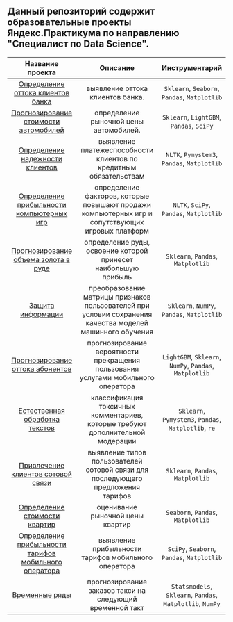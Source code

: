 ## Данный репозиторий содержит образовательные проекты Яндекс.Практикума по направлению "Специалист по Data Science".
| Название проекта | Описание | Инструментарий |
| :---------------: | :--------: | :--------------: |
| [Определение оттока клиентов банка](https://github.com/UrmatDzhunkeev/yandex_practicum/tree/master/bank_customer_churn) | выявление оттока клиентов банка. | `Sklearn`, `Seaborn`, `Pandas`, `Matplotlib` |
| [Прогнозирование стоимости автомобилей](https://github.com/UrmatDzhunkeev/yandex_practicum/tree/master/automobile_price) | определение рыночной цены автомобилей. | `Sklearn`, `LightGBM`, `Pandas`, `SciPy` |
| [Определение надежности клиентов](https://github.com/UrmatDzhunkeev/yandex_practicum/tree/master/credit_approval) | выявление платежеспособности клиентов по кредитным обязательствам | `NLTK`, `Pymystem3`, `Pandas`, `Matplotlib` |
| [Определение прибыльности компьютерных игр](https://github.com/UrmatDzhunkeev/yandex_practicum/tree/master/game_ads) | определение факторов, которые повышают продажи компьютерных игр и сопутствующих игровых платформ | `NLTK`, `SciPy`, `Pandas`, `Matplotlib` |
| [Прогнозирование объема золота в руде](https://github.com/UrmatDzhunkeev/yandex_practicum/tree/master/gold_flotation) | определение руды, освоение которой принесет наибольшую прибыль | `Sklearn`, `Pandas`, `Matplotlib` |
| [Защита информации](https://github.com/UrmatDzhunkeev/yandex_practicum/tree/master/information_security) | преобразование матрицы признаков пользователей при условии сохранения качества моделей машинного обучения | `Sklearn`, `NumPy`, `Pandas`, `Matplotlib` |
| [Прогнозирование оттока абонентов](https://github.com/UrmatDzhunkeev/yandex_practicum/tree/master/mobile_customer_churn) | прогнозирование вероятности прекращения пользования услугами мобильного оператора | `LightGBM`, `Sklearn`, `NumPy`, `Pandas`, `Matplotlib` |
| [Естественная обработка текстов](https://github.com/UrmatDzhunkeev/yandex_practicum/tree/master/natural_language_processing) | классификация токсичных комментариев, которые требуют дополнительной модерации | `Sklearn`, `Pymystem3`, `Pandas`, `Matplotlib`, `re` |
| [Привлечение клиентов сотовой связи](https://github.com/UrmatDzhunkeev/yandex_practicum/tree/master/phone_customer_classification) | выявление типов пользователей сотовой связи для последующего предложения тарифов | `Sklearn`, `Pandas`, `Matplotlib` |
| [Определение стоимости квартир](https://github.com/UrmatDzhunkeev/yandex_practicum/tree/master/real_estate) | оценивание рыночной цены квартир | `Seaborn`, `Pandas`, `Matplotlib` |
| [Определение прибыльности тарифов мобильного оператора](https://github.com/UrmatDzhunkeev/yandex_practicum/tree/master/tariff_comparison) | выявление прибыльности тарифов мобильного оператора | `SciPy`, `Seaborn`, `Pandas`, `Matplotlib` |
| [Временные ряды](https://github.com/UrmatDzhunkeev/yandex_practicum/tree/master/time_series) | прогнозирование заказов такси на следующий временной такт | `Statsmodels`, `Sklearn`, `Pandas`, `Matplotlib`, `NumPy` |
